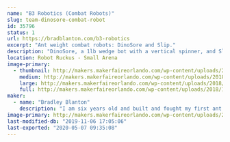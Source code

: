 ```yaml
---
name: "B3 Robotics (Combat Robots)"
slug: team-dinosore-combat-robot
id: 35796
status: 1
url: https://bradblanton.com/b3-robotics
excerpt: "Ant weight combat robots: DinoSore and Slip."
description: "DinoSore, a 1lb wedge bot with a vertical spinner, and Slip, a 1lb wedge bot with a flipper, driven by Bradley Blanton and Matthew Tobias, respectively.  Bradley has participated in five robot competitions over the past year, including Maker Faire Orlando last year, and he is excited to get back in the box!  And this will be Matthew's second competition after he got his robot battle introduction at Robot Riot Summer 2019 in Miami in August 2019."
location: Robot Ruckus - Small Arena
image-primary:
  - thumbnail: http://makers.makerfaireorlando.com/wp-content/uploads/2018/10/DinoSore-093018-1-150x150.jpg
    medium: http://makers.makerfaireorlando.com/wp-content/uploads/2018/10/DinoSore-093018-1-225x300.jpg
    large: http://makers.makerfaireorlando.com/wp-content/uploads/2018/10/DinoSore-093018-1-768x1024.jpg
    full: http://makers.makerfaireorlando.com/wp-content/uploads/2018/10/DinoSore-093018-1.jpg
maker:
  - name: "Bradley Blanton"
    description: "I am six years old and built and fought my first ant weight robot last year at MakeMIA in Miami.  My robot's name is Dinosore and he is a wedge bot with a vertical spinner.  I have participated in five robot battles in the past year, including Maker Faire Orlando last year, and really enjoy the competition and sportsmanship.  And a special thanks to Team Witch Doctor for helping me along the way."
image-primary: http://makers.makerfaireorlando.com/wp-content/uploads/2018/10/DinoSore-093018-768x1024.jpg
last-modified-db: "2019-11-06 17:05:06"
last-exported: "2020-05-07 09:35:08"
---
```

